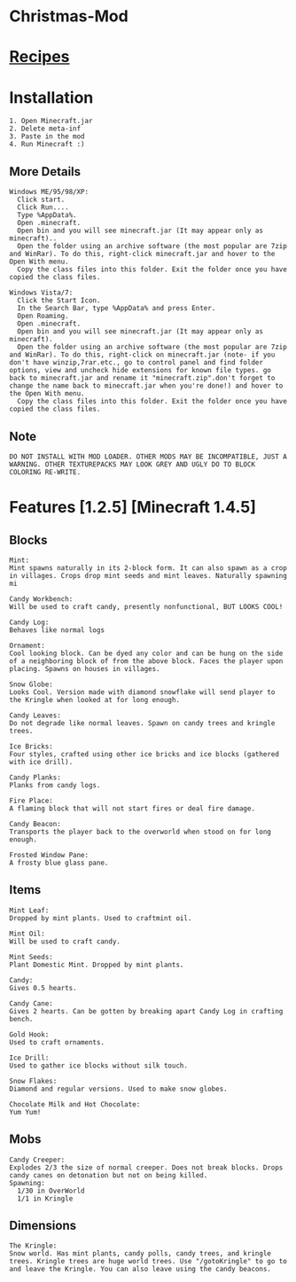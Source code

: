 Christmas-Mod
=============

[Recipes](https://github.com/eekysam/Christmas-Mod/wiki/Recipes)
=============
  
Installation
=============
    1. Open Minecraft.jar
    2. Delete meta-inf
    3. Paste in the mod
    4. Run Minecraft :)

  More Details
  ---------------------
    Windows ME/95/98/XP:
      Click start.
      Click Run....
      Type %AppData%.
      Open .minecraft.
      Open bin and you will see minecraft.jar (It may appear only as minecraft)..
      Open the folder using an archive software (the most popular are 7zip and WinRar). To do this, right-click minecraft.jar and hover to the Open With menu.
      Copy the class files into this folder. Exit the folder once you have copied the class files.
      
    Windows Vista/7:
      Click the Start Icon.
      In the Search Bar, type %AppData% and press Enter.
      Open Roaming.
      Open .minecraft.
      Open bin and you will see minecraft.jar (It may appear only as minecraft).
      Open the folder using an archive software (the most popular are 7zip and WinRar). To do this, right-click on minecraft.jar (note- if you don't have winzip,7rar.etc., go to control panel and find folder options, view and uncheck hide extensions for known file types. go back to minecraft.jar and rename it "minecraft.zip".don't forget to change the name back to minecraft.jar when you're done!) and hover to the Open With menu.
      Copy the class files into this folder. Exit the folder once you have copied the class files.
  Note
  ---------------------
    DO NOT INSTALL WITH MOD LOADER. OTHER MODS MAY BE INCOMPATIBLE, JUST A WARNING. OTHER TEXTUREPACKS MAY LOOK GREY AND UGLY DO TO BLOCK COLORING RE-WRITE.
  
Features [1.2.5] [Minecraft 1.4.5]
=============
  Blocks
  ---------------------
    Mint:
    Mint spawns naturally in its 2-block form. It can also spawn as a crop in villages. Crops drop mint seeds and mint leaves. Naturally spawning mi

    Candy Workbench:
    Will be used to craft candy, presently nonfunctional, BUT LOOKS COOL!

    Candy Log:
    Behaves like normal logs

    Ornament:
    Cool looking block. Can be dyed any color and can be hung on the side of a neighboring block of from the above block. Faces the player upon placing. Spawns on houses in villages.

    Snow Globe:
    Looks Cool. Version made with diamond snowflake will send player to the Kringle when looked at for long enough.

    Candy Leaves:
    Do not degrade like normal leaves. Spawn on candy trees and kringle trees.

    Ice Bricks:
    Four styles, crafted using other ice bricks and ice blocks (gathered with ice drill).
    
    Candy Planks:
    Planks from candy logs.
    
    Fire Place:
    A flaming block that will not start fires or deal fire damage.
    
    Candy Beacon:
    Transports the player back to the overworld when stood on for long enough.
    
    Frosted Window Pane:
    A frosty blue glass pane.

  Items
  ---------------------
    Mint Leaf:
    Dropped by mint plants. Used to craftmint oil.

    Mint Oil:
    Will be used to craft candy.

    Mint Seeds:
    Plant Domestic Mint. Dropped by mint plants.

    Candy:
    Gives 0.5 hearts.

    Candy Cane:
    Gives 2 hearts. Can be gotten by breaking apart Candy Log in crafting bench.

    Gold Hook:
    Used to craft ornaments.

    Ice Drill:
    Used to gather ice blocks without silk touch.
    
    Snow Flakes:
    Diamond and regular versions. Used to make snow globes.
    
    Chocolate Milk and Hot Chocolate:
    Yum Yum!

  Mobs
  ---------------------
    Candy Creeper:
    Explodes 2/3 the size of normal creeper. Does not break blocks. Drops candy canes on detonation but not on being killed.
    Spawning:
      1/30 in OverWorld
      1/1 in Kringle

  Dimensions
  ---------------------
    The Kringle:
    Snow world. Has mint plants, candy polls, candy trees, and kringle trees. Kringle trees are huge world trees. Use "/gotoKringle" to go to and leave the Kringle. You can also leave using the candy beacons.